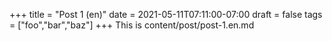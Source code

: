 +++
title = "Post 1 (en)"
date = 2021-05-11T07:11:00-07:00
draft = false
tags = ["foo","bar","baz"]
+++
This is content/post/post-1.en.md
